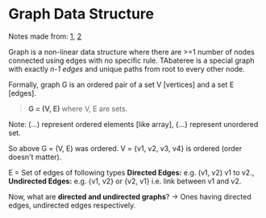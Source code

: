 # Graph Data Structure
Notes made from: [1](https://www.youtube.com/watch?v=gXgEDyodOJU&list=PL2_aWCzGMAwI3W_JlcBbtYTwiQSsOTa6P&index=38), [2](https://www.youtube.com/watch?v=1n5XPFcvxds&list=PLqM7alHXFySEaZgcg7uRYJFBnYMLti-nh&t=18s)

Graph is a non-linear data structure where there are >=1 number of nodes connected using edges with no specific rule. TAbateree is a special graph with exactly *n-1 edges* and unique paths from root to every other node.

Formally, graph G is an ordered pair of a set V [vertices] and a set E [edges].

> **G = (V, E)** where V, E are sets.

Note: (...) represent ordered elements [like array], {...} represent unordered set.

So above G = (V, E) was ordered. V = {v1, v2, v3, v4} is ordered (order doesn't matter).  

E = Set of edges of following types **Directed Edges:** e.g. (v1, v2) v1 to v2., **Undirected Edges:** e.g. {v1, v2} or {v2, v1} i.e. link between v1 and v2.

Now, what are **directed and undirected graphs**? -> Ones having directed edges, undirected edges respectively.
